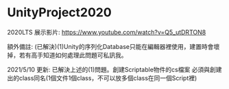 # UnityProject2020
2020LTS
展示影片: https://www.youtube.com/watch?v=Q5_utDRTON8

額外備註: 
(已解決)(1)Unity的序列化Database只能在編輯器裡使用，建置時會壞掉，若有高手知道如何處理此問題可私訊我。

2021/5/10 更新:
已解決上述的(1)問題。創建Scriptable物件的cs檔案 必須與創建出的class同名(1個文件1個class，不可以放多個class在同一個Script裡)
